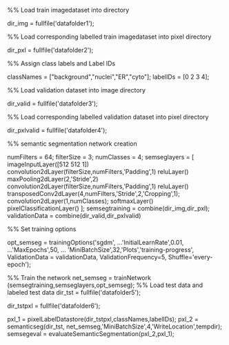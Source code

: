 %% Load train imagedataset into directory

dir_img = fullfile('datafolder1');

%% Load corresponding labelled train imagedataset into pixel directory

dir_pxl = fullfile('datafolder2');


%% Assign class labels and Label IDs

classNames = ["background","nuclei","ER","cyto"];
labelIDs   = [0 2 3 4];

%% Load validation dataset into image directory

dir_valid = fullfile('datafolder3');

%% Load corresponding labelled validation dataset into pixel directory

dir_pxlvalid = fullfile('datafolder4');


%% semantic segmentation network creation 

numFilters = 64;
filterSize = 3;
numClasses = 4;
semseglayers = [
    imageInputLayer([512 512 1])
    convolution2dLayer(filterSize,numFilters,'Padding',1)
    reluLayer()
    maxPooling2dLayer(2,'Stride',2)
    convolution2dLayer(filterSize,numFilters,'Padding',1)
    reluLayer()
    transposedConv2dLayer(4,numFilters,'Stride',2,'Cropping',1);
    convolution2dLayer(1,numClasses);
    softmaxLayer()
    pixelClassificationLayer()
    ];
semsegtraining = combine(dir_img,dir_pxl);
validationData = combine(dir_valid,dir_pxlvalid)

%% Set training options

opt_semseg = trainingOptions('sgdm', ...'InitialLearnRate',0.01, ...'MaxEpochs',50, ...
    'MiniBatchSize',32,'Plots','training-progress', ValidationData = validationData, ValidationFrequency=5, Shuffle='every-epoch');


%% Train the network
net_semseg = trainNetwork (semsegtraining,semseglayers,opt_semseg);
%% Load test data and labeled test data
dir_tst = fullfile('datafolder5');

dir_tstpxl = fullfile('datafolder6');

pxl_1 = pixelLabelDatastore(dir_tstpxl,classNames,labelIDs);
pxl_2 = semanticseg(dir_tst, net_semseg,'MiniBatchSize',4,'WriteLocation',tempdir);
semsegeval = evaluateSemanticSegmentation(pxl_2,pxl_1);
